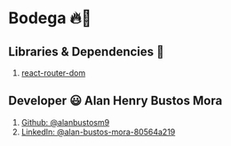 # Bodega :fire::office:

## Libraries & Dependencies :toolbox:

1. [react-router-dom](https://reactrouter.com/docs/en/v6/getting-started/overview)

## Developer :smiley: Alan Henry Bustos Mora

1. [Github: @alanbustosm9](https://github.com/alanbustosm9)
2. [LinkedIn: @alan-bustos-mora-80564a219](https://www.linkedin.com/in/alan-bustos-mora-80564a219/)